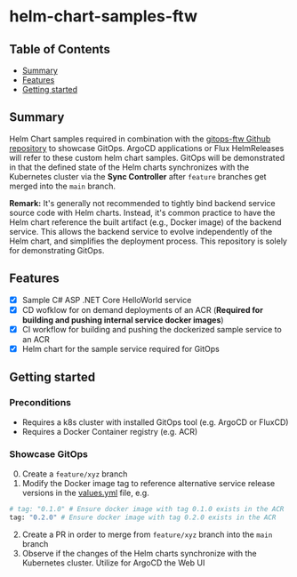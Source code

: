 # helm-chart-samples-ftw

## Table of Contents

+ [Summary](#summary)
+ [Features](#features)
+ [Getting started](#getting-started)

## Summary

Helm Chart samples required in combination with the [gitops-ftw Github repository](https://github.com/MGTheTrain/gitops-ftw) to showcase GitOps. ArgoCD applications or Flux HelmReleases will refer to these custom helm chart samples. GitOps will be demonstrated in that the defined state of the Helm charts synchronizes with the Kubernetes cluster via the **Sync Controller** after `feature` branches get merged into the `main` branch.

**Remark:** It's generally not recommended to tightly bind backend service source code with Helm charts. Instead, it's common practice to have the Helm chart reference the built artifact (e.g., Docker image) of the backend service. This allows the backend service to evolve independently of the Helm chart, and simplifies the deployment process. This repository is solely for demonstrating GitOps.

## Features

- [x] Sample C# ASP .NET Core HelloWorld service 
- [x] CD wofklow for on demand deployments of an ACR (**Required for building and pushing internal service docker images**)
- [x] CI workflow for building and pushing the dockerized sample service to an ACR
- [x] Helm chart for the sample service required for GitOps

## Getting started

### Preconditions

- Requires a k8s cluster with installed GitOps tool (e.g. ArgoCD or FluxCD)
- Requires a Docker Container registry (e.g. ACR) 

### Showcase GitOps

0. Create a `feature/xyz` branch
1. Modify the Docker image tag to reference alternative service release versions in the [values.yml](./helm/sample-service/values.yaml) file, e.g. 

```sh
# tag: "0.1.0" # Ensure docker image with tag 0.1.0 exists in the ACR 
tag: "0.2.0" # Ensure docker image with tag 0.2.0 exists in the ACR
```

2. Create a PR in order to merge from `feature/xyz` branch into the `main` branch
3. Observe if the changes of the Helm charts synchronize with the Kubernetes cluster. Utilize for ArgoCD the Web UI
